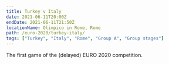```yaml
---
title: Turkey v Italy
date: 2021-06-11T20:00Z
endDate: 2021-06-11T21:50Z
locationName: Olimpico in Rome, Rome
path: /euro-2020/turkey-italy/
tags: ["Turkey", "Italy", "Rome", "Group A", "Group stages"]
---
```


The first game of the (delayed) EURO 2020 competition.